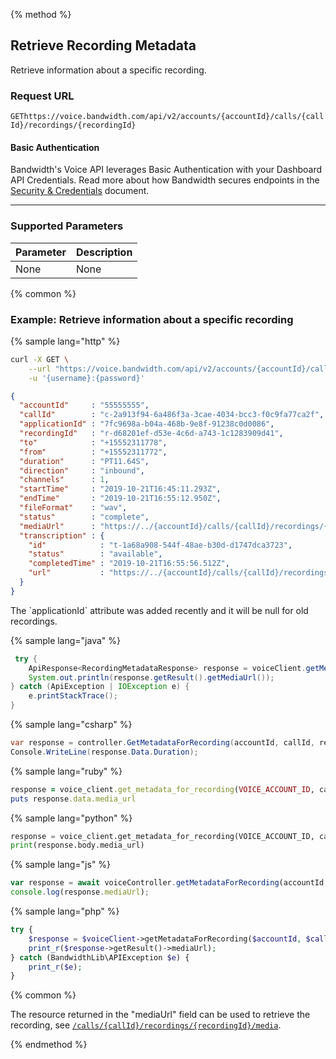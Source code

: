 {% method %}

## Retrieve Recording Metadata
Retrieve information about a specific recording.

### Request URL

<code class="get">GET</code>`https://voice.bandwidth.com/api/v2/accounts/{accountId}/calls/{callId}/recordings/{recordingId}`

#### Basic Authentication

Bandwidth's Voice API leverages Basic Authentication with your Dashboard API Credentials. Read more about how Bandwidth secures endpoints in the [Security & Credentials](../../../guides/accountCredentials.md) document.

---

### Supported Parameters

| Parameter | Description |
|:----------|:------------|
| None      | None        |

{% common %}

### Example: Retrieve information about a specific recording

{% sample lang="http" %}

```bash
curl -X GET \
    --url "https://voice.bandwidth.com/api/v2/accounts/{accountId}/calls/{callId}/recordings/{recordingId}" \
    -u '{username}:{password}'
```

```json
{
  "accountId"     : "55555555",
  "callId"        : "c-2a913f94-6a486f3a-3cae-4034-bcc3-f0c9fa77ca2f",
  "applicationId" : "7fc9698a-b04a-468b-9e8f-91238c0d0086",
  "recordingId"   : "r-d68201ef-d53e-4c6d-a743-1c1283909d41",
  "to"            : "+15552311778",
  "from"          : "+15552311772",
  "duration"      : "PT11.64S",
  "direction"     : "inbound",
  "channels"      : 1,
  "startTime"     : "2019-10-21T16:45:11.293Z",
  "endTime"       : "2019-10-21T16:55:12.950Z",
  "fileFormat"    : "wav",
  "status"        : "complete",
  "mediaUrl"      : "https://../{accountId}/calls/{callId}/recordings/{recordingId}/media",
  "transcription" : {
    "id"            : "t-1a68a908-544f-48ae-b30d-d1747dca3723",
    "status"        : "available",
    "completedTime" : "2019-10-21T16:55:56.512Z",
    "url"           : "https://../{accountId}/calls/{callId}/recordings/{recordingId}/transcription"
  }
}
```

<aside class="alert general small">
<p>
The `applicationId` attribute was added recently and it will be null for old recordings.
</p>
</aside>

{% sample lang="java" %}

```java
 try {
    ApiResponse<RecordingMetadataResponse> response = voiceClient.getMetadataForRecording(VOICE_ACCOUNT_ID, "callId", "recordingId");
    System.out.println(response.getResult().getMediaUrl());
} catch (ApiException | IOException e) {
    e.printStackTrace();
}
```

{% sample lang="csharp" %}

```csharp
var response = controller.GetMetadataForRecording(accountId, callId, recordingId);
Console.WriteLine(response.Data.Duration);
```

{% sample lang="ruby" %}

```ruby
response = voice_client.get_metadata_for_recording(VOICE_ACCOUNT_ID, call_id, recording_id)
puts response.data.media_url
```

{% sample lang="python" %}

```python
response = voice_client.get_metadata_for_recording(VOICE_ACCOUNT_ID, call_id, recording_id)
print(response.body.media_url)
```

{% sample lang="js" %}

```js
var response = await voiceController.getMetadataForRecording(accountId, callId, recordingId);
console.log(response.mediaUrl);
```

{% sample lang="php" %}

```php
try {
    $response = $voiceClient->getMetadataForRecording($accountId, $callId, $recordingId);
    print_r($response->getResult()->mediaUrl);
} catch (BandwidthLib\APIException $e) {
    print_r($e);
}
```

{% common %}

The resource returned in the "mediaUrl" field can be used to retrieve the recording, see [`/calls/{callId}/recordings/{recordingId}/media`](getCallsCallIdRecordingsRecordingIdMedia.md).

{% endmethod %}
